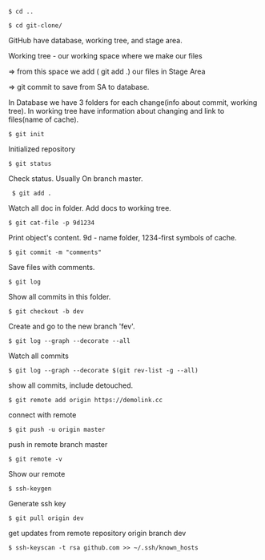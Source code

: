 ```shell
$ cd ..
```

```shell
$ cd git-clone/
```

GitHub have database, working tree, and stage area.

Working tree - our working space where we make our files

=> from this space we add ( git add .) our files in Stage Area

=> git commit to save from SA to database.

In Database we have 3 folders for each change(info about commit, working tree).
In working tree have information about changing and link to files(name of cache).

```shell
$ git init
```

Initialized repository

```shell
$ git status
```

Check status. Usually On branch master.

```shell
 $ git add .
```

Watch all doc in folder. Add docs to working tree.

```shell
$ git cat-file -p 9d1234
```

Print object's content. 9d - name folder, 1234-first symbols of cache.

```shell
$ git commit -m "comments"
```

Save files with comments.

```shell
$ git log
```

Show all commits in this folder.

```shell
$ git checkout -b dev
```

Create and go to the new branch 'fev'.

```shell
$ git log --graph --decorate --all
```

Watch all commits

```shell
$ git log --graph --decorate $(git rev-list -g --all)
```

show all commits, include detouched.

```shell
$ git remote add origin https://demolink.cc
```

connect with remote

```shell
$ git push -u origin master
```

push in remote branch master

```shell
$ git remote -v
```

Show our remote

```shell
$ ssh-keygen
```

Generate ssh key

```shell
$ git pull origin dev
```

get updates from remote repository origin branch dev

```shell
$ ssh-keyscan -t rsa github.com >> ~/.ssh/known_hosts
```

